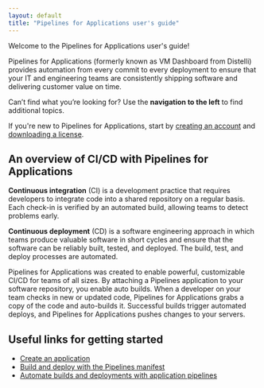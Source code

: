 ```yaml
---
layout: default
title: "Pipelines for Applications user's guide"
--- 
```


Welcome to the Pipelines for Applications user's guide!

Pipelines for Applications (formerly known as VM Dashboard from Distelli) provides automation from every commit to every deployment to ensure that your IT and engineering teams are consistently shipping software and delivering customer value on time.

Can’t find what you’re looking for? Use the **navigation to the left** to find additional topics.

If you're new to Pipelines for Applications, start by [creating an account](https://pipelines.puppet.com/signup) and [downloading a license](https://licenses.puppet.com).

## An overview of CI/CD with Pipelines for Applications

**Continuous integration** (CI) is a development practice that requires developers to integrate code into a shared repository on a regular basis. Each check-in is verified by an automated build, allowing teams to detect problems early.

**Continuous deployment** (CD) is a software engineering approach in which teams produce valuable software in short cycles and ensure that the software can be reliably built, tested, and deployed. The build, test, and deploy processes are automated.

Pipelines for Applications was created to enable powerful, customizable CI/CD for teams of all sizes. By attaching a Pipelines application to your software repository, you enable auto builds. When a developer on your team checks in new or updated code, Pipelines for Applications grabs a copy of the code and auto-builds it. Successful builds trigger automated deploys, and Pipelines for Applications pushes changes to your servers. 

## Useful links for getting started

* [Create an application](./application-create.html)
* [Build and deploy with the Pipelines manifest](./manifest.html)
* [Automate builds and deployments with application pipelines](./pipeline.html)


